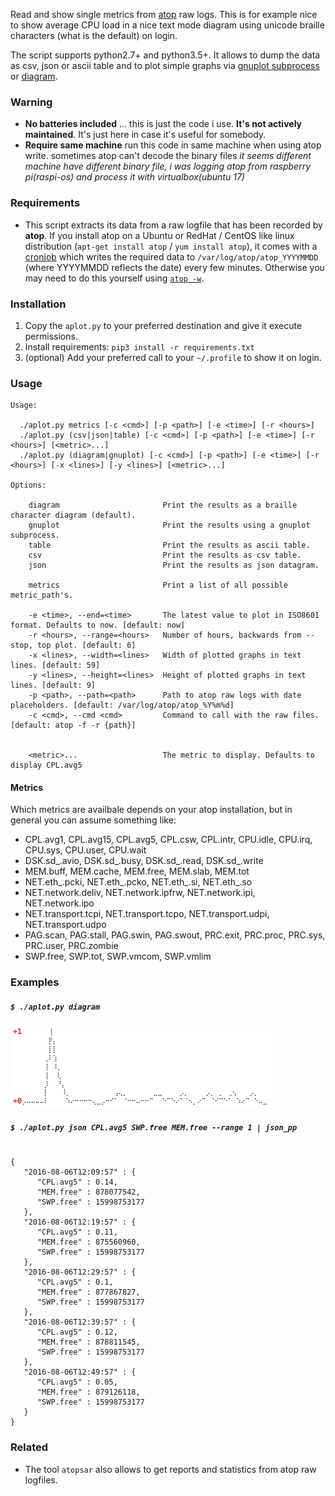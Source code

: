 Read and show single metrics from [atop](http://www.atoptool.nl/) raw logs. This is for example nice to show average CPU load in a nice text mode diagram using unicode braille characters (what is the default) on login. 

The script supports python2.7+ and python3.5+. It allows to dump the data as csv, json or ascii table and to plot simple graphs via [gnuplot subprocess](http://www.gnuplot.info/) or [diagram](https://github.com/tehmaze/diagram).
 
### Warning

* __No batteries included__ ... this is just the code i use. __It's not actively maintained__. It's just here in case it's useful for somebody.
* __Require same machine__ run this code in same machine when using atop write. sometimes atop can't decode the binary files _it seems different machine have different binary file, i was logging atop from raspberry pi(raspi-os) and process it with virtualbox(ubuntu 17)_
 
### Requirements

* This script extracts its data from a raw logfile that has been recorded by __atop__. If you install atop on a Ubuntu or RedHat / CentOS like linux distribution (`apt-get install atop` / `yum install atop`), it comes with a [cronjob](http://linux.die.net/man/1/crontab) which writes the required data to `/var/log/atop/atop_YYYYMMDD` (where YYYYMMDD reflects the date) every few minutes. Otherwise you may need to do this yourself using [`atop -w`](http://linux.die.net/man/1/atop).

### Installation

1. Copy the `aplot.py` to your preferred destination and give it execute permissions.
2. Install requirements: `pip3 install -r requirements.txt`
3. (optional) Add your preferred call to your `~/.profile` to show it on login.

### Usage

    Usage:
    
      ./aplot.py metrics [-c <cmd>] [-p <path>] [-e <time>] [-r <hours>]
      ./aplot.py (csv|json|table) [-c <cmd>] [-p <path>] [-e <time>] [-r <hours>] [<metric>...]
      ./aplot.py (diagram|gnuplot) [-c <cmd>] [-p <path>] [-e <time>] [-r <hours>] [-x <lines>] [-y <lines>] [<metric>...]
    
    Options:
    
        diagram                       Print the results as a braille character diagram (default).
        gnuplot                       Print the results using a gnuplot subprocess.
        table                         Print the results as ascii table.
        csv                           Print the results as csv table.
        json                          Print the results as json datagram.
    
        metrics                       Print a list of all possible metric_path's.
    
        -e <time>, --end=<time>       The latest value to plot in ISO8601 format. Defaults to now. [default: now]
        -r <hours>, --range=<hours>   Number of hours, backwards from --stop, top plot. [default: 6]
        -x <lines>, --width=<lines>   Width of plotted graphs in text lines. [default: 59]
        -y <lines>, --height=<lines>  Height of plotted graphs in text lines. [default: 9]
        -p <path>, --path=<path>      Path to atop raw logs with date placeholders. [default: /var/log/atop/atop_%Y%m%d]
        -c <cmd>, --cmd <cmd>         Command to call with the raw files. [default: atop -f -r {path}]
    
    
        <metric>...                   The metric to display. Defaults to display CPL.avg5    

#### Metrics

Which metrics are availbale depends on your atop installation, but in general you can assume something like:
* CPL.avg1, CPL.avg15, CPL.avg5, CPL.csw, CPL.intr, CPU.idle, CPU.irq, CPU.sys, CPU.user, CPU.wait
* DSK.sd_.avio, DSK.sd_.busy, DSK.sd_.read, DSK.sd_.write
* MEM.buff, MEM.cache, MEM.free, MEM.slab, MEM.tot
* NET.eth_.pcki, NET.eth_.pcko, NET.eth_.si, NET.eth_.so
* NET.network.deliv, NET.network.ipfrw, NET.network.ipi, NET.network.ipo
* NET.transport.tcpi, NET.transport.tcpo, NET.transport.udpi, NET.transport.udpo
* PAG.scan, PAG.stall, PAG.swin, PAG.swout, PRC.exit, PRC.proc, PRC.sys, PRC.user, PRC.zombie
* SWP.free, SWP.tot, SWP.vmcom, SWP.vmlim

### Examples

##### `$ ./aplot.py diagram` 
 
  ![example](example.png)


##### `$ ./aplot.py json CPL.avg5 SWP.free MEM.free --range 1 | json_pp`

```

{
   "2016-08-06T12:09:57" : {
      "CPL.avg5" : 0.14,
      "MEM.free" : 878077542,
      "SWP.free" : 15998753177
   },
   "2016-08-06T12:19:57" : {
      "CPL.avg5" : 0.11,
      "MEM.free" : 875560960,
      "SWP.free" : 15998753177
   },
   "2016-08-06T12:29:57" : {
      "CPL.avg5" : 0.1,
      "MEM.free" : 877867827,
      "SWP.free" : 15998753177
   },
   "2016-08-06T12:39:57" : {
      "CPL.avg5" : 0.12,
      "MEM.free" : 878811545,
      "SWP.free" : 15998753177
   },
   "2016-08-06T12:49:57" : {
      "CPL.avg5" : 0.05,
      "MEM.free" : 879126118,
      "SWP.free" : 15998753177
   }
}
```

### Related

* The tool `atopsar` also allows to get reports and statistics from atop raw logfiles.
